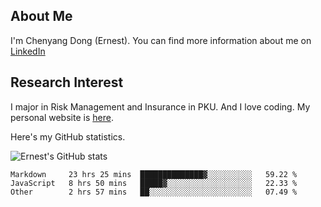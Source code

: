 ## About Me

I'm Chenyang Dong (Ernest). You can find more information about me on [LinkedIn](https://www.linkedin.com/in/%E6%99%A8%E9%98%B3-%E8%91%A3-918ab41b4/)

## Research Interest

I major in Risk Management and Insurance in PKU. And I love coding. My personal website is [here](https://ernestdong.github.io).

Here's my GitHub statistics.

![Ernest's GitHub stats](https://github-readme-stats.vercel.app/api?username=ErnestDong&show_icons=true?count_private=true)

<!--START_SECTION:waka-->

```text
Markdown     23 hrs 25 mins  ██████████████▓░░░░░░░░░░   59.22 %
JavaScript   8 hrs 50 mins   █████▓░░░░░░░░░░░░░░░░░░░   22.33 %
Other        2 hrs 57 mins   ██░░░░░░░░░░░░░░░░░░░░░░░   07.49 %
```

<!--END_SECTION:waka-->
